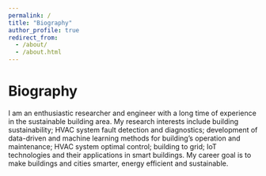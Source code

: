 ```yaml
---
permalink: /
title: "Biography"
author_profile: true
redirect_from: 
  - /about/
  - /about.html
---
```


Biography
======
I am an enthusiastic researcher and engineer with a long time of experience in the sustainable building area. My research interests include building sustainability; HVAC system fault detection and diagnostics; development of data-driven and machine learning methods for building’s operation and maintenance; HVAC system optimal control; building to grid; IoT technologies and their applications in smart buildings. My career goal is to make buildings and cities smarter, energy efficient and sustainable.


